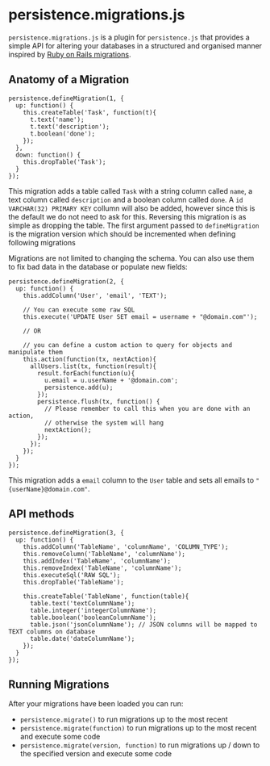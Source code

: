 # persistence.migrations.js

`persistence.migrations.js` is a plugin for `persistence.js` that provides
a simple API for altering your databases in a structured and organised manner
inspired by [Ruby on Rails migrations](http://guides.rubyonrails.org/migrations.html).

## Anatomy of a Migration

    persistence.defineMigration(1, {
      up: function() {
        this.createTable('Task', function(t){
          t.text('name');
          t.text('description');
          t.boolean('done');
        });
      },
      down: function() {
        this.dropTable('Task');
      }
    });

This migration adds a table called `Task` with a string column called `name`,
a text column called `description` and a boolean column called `done`. 
A `id VARCHAR(32) PRIMARY KEY` collumn will also be added, however since
this is the default we do not need to ask for this. Reversing this migration
is as simple as dropping the table. The first argument passed to `defineMigration`
is the migration version which should be incremented when defining following
migrations

Migrations are not limited to changing the schema. You can also use them to
fix bad data in the database or populate new fields:

    persistence.defineMigration(2, {
      up: function() {
        this.addColumn('User', 'email', 'TEXT');

        // You can execute some raw SQL
        this.execute('UPDATE User SET email = username + "@domain.com"');

        // OR 

        // you can define a custom action to query for objects and manipulate them
        this.action(function(tx, nextAction){
          allUsers.list(tx, function(result){
            result.forEach(function(u){
              u.email = u.userName + '@domain.com';
              persistence.add(u);
            });
            persistence.flush(tx, function() {
              // Please remember to call this when you are done with an action,
              // otherwise the system will hang
              nextAction();
            });
          });
        });
      }
    });

This migration adds a `email` column to the `User` table and sets all emails
to `"{userName}@domain.com"`.

## API methods

    persistence.defineMigration(3, {
      up: function() {
        this.addColumn('TableName', 'columnName', 'COLUMN_TYPE');
        this.removeColumn('TableName', 'columnName');
        this.addIndex('TableName', 'columnName');
        this.removeIndex('TableName', 'columnName');
        this.executeSql('RAW SQL');
        this.dropTable('TableName');

        this.createTable('TableName', function(table){
          table.text('textColumnName');
          table.integer('integerColumnName');
          table.boolean('booleanColumnName');
          table.json('jsonColumnName'); // JSON columns will be mapped to TEXT columns on database
          table.date('dateColumnName');
        });
      }
    });

## Running Migrations

After your migrations have been loaded you can run:

* `persistence.migrate()` to run migrations up to the most recent
* `persistence.migrate(function)` to run migrations up to the most recent and execute some code
* `persistence.migrate(version, function)` to run migrations up / down to the specified version and execute some code
